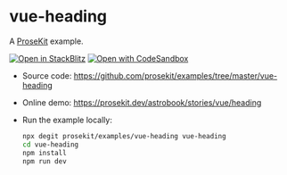 # vue-heading

A [ProseKit](https://prosekit.dev) example.

[![Open in StackBlitz](https://developer.stackblitz.com/img/open_in_stackblitz.svg)](https://stackblitz.com/github/prosekit/examples/tree/master/vue-heading)
[![Open with CodeSandbox](https://assets.codesandbox.io/github/button-edit-lime.svg)](https://codesandbox.io/p/sandbox/github/prosekit/examples/tree/master/vue-heading)

- Source code: https://github.com/prosekit/examples/tree/master/vue-heading
- Online demo: https://prosekit.dev/astrobook/stories/vue/heading
- Run the example locally:

  ```bash
  npx degit prosekit/examples/vue-heading vue-heading
  cd vue-heading
  npm install
  npm run dev
  ```
